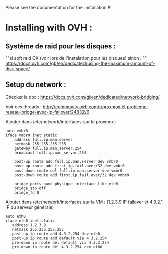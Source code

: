 Please see the documentation for the installation !!!


# Installing with OVH :

## Système de raid pour les disques : 

""si soft raid OK (voir lors de l'instalation pour les disques) sinon : ""
https://docs.ovh.com/gb/en/dedicated/using-the-maximum-amount-of-disk-space/

## Setup du network :

Checker la doc : https://docs.ovh.com/gb/en/dedicated/network-bridging/

Voir ces threads : http://community.ovh.com/t/proxmox-6-probleme-reseau-bridge-avec-ip-failover/24832/6


Ajouter dans /etc/network/interfaces sur le proxmox :

    auto vmbr0
    iface vmbr0 inet static
        address full.ip.man.server
        netmask 255.255.255.255
        gateway full.ip.man_server.254
        broadcast full.ip.man_server.255

        post-up route add full.ip.man.server dev vmbr0
        post-up route add first.ip.fail.over/32 dev vmbr0
        post-down route del full.ip.man.server dev vmbr0
        post-down route add first.ip.fail.over/32 dev vmbr0

        bridge_ports name_physique_interface_like_eth0
        bridge_stp off
        bridge_fd 0


Ajouter dans /etc/network/interfaces sur la VM : (1.2.3.9 IP failover et 4.3.2.1 IP du serveur générale)

    auto eth0
    iface eth0 inet static
       address 1.2.3.9
       netmask 255.255.255.255
       post-up ip route add 4.3.2.254 dev eth0
       post-up ip route add default via 4.3.2.254
       pre-down ip route del default via 4.3.2.254
       pre-down ip route del 4.3.2.254 dev eth0
